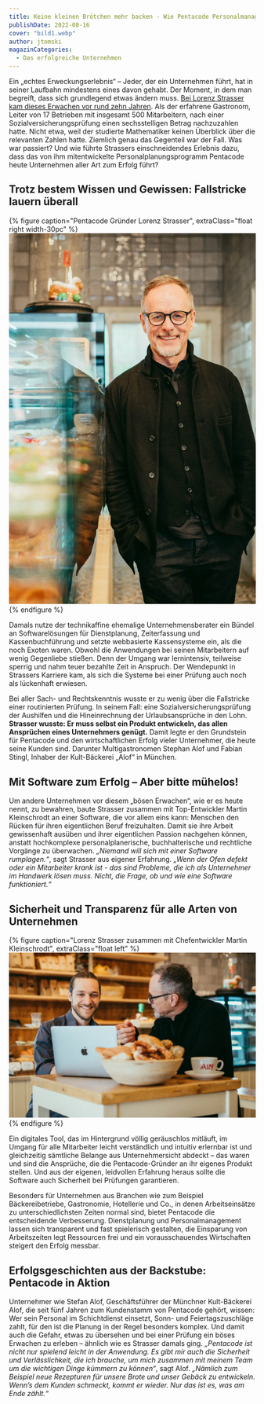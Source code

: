 ```yaml
---
title: Keine kleinen Brötchen mehr backen - Wie Pentacode Personalmanagement spielend leicht macht
publishDate: 2022-08-16
cover: "bild1.webp"
author: jtomski
magazinCategories:
  - Das erfolgreiche Unternehmen
---
```


Ein „echtes Erweckungserlebnis“ – Jeder, der ein Unternehmen führt, hat in
seiner Laufbahn mindestens eines davon gehabt. Der Moment, in dem man begreift,
dass sich grundlegend etwas ändern muss. [Bei Lorenz Strasser kam dieses Erwachen
vor rund zehn Jahren](../erfolg_durch_faktor_zeit). Als der erfahrene Gastronom, Leiter von 17 Betrieben mit
insgesamt 500 Mitarbeitern, nach einer Sozialversicherungsprüfung einen
sechsstelligen Betrag nachzuzahlen hatte. Nicht etwa, weil der studierte
Mathematiker keinen Überblick über die relevanten Zahlen hatte. Ziemlich genau
das Gegenteil war der Fall. Was war passiert? Und wie führte Strassers
einschneidendes Erlebnis dazu, dass das von ihm mitentwickelte
Personalplanungsprogramm Pentacode heute Unternehmen aller Art zum Erfolg führt?

## Trotz bestem Wissen und Gewissen: Fallstricke lauern überall

{% figure caption="Pentacode Gründer Lorenz Strasser", extraClass="float right width-30pc" %}
<img src="bild2.webp" alt="Pentacode Gründer Lorenz Strasser" />
{% endfigure %}

Damals nutze der technikaffine ehemalige Unternehmensberater ein Bündel an
Softwarelösungen für Dienstplanung, Zeiterfassung und Kassenbuchführung und
setzte webbasierte Kassensysteme ein, als die noch Exoten waren. Obwohl die
Anwendungen bei seinen Mitarbeitern auf wenig Gegenliebe stießen. Denn der
Umgang war lernintensiv, teilweise sperrig und nahm teuer bezahlte Zeit in
Anspruch. Der Wendepunkt in Strassers Karriere kam, als sich die Systeme bei
einer Prüfung auch noch als lückenhaft erwiesen.

Bei aller Sach- und Rechtskenntnis wusste er zu wenig über die Fallstricke einer
routinierten Prüfung. In seinem Fall: eine Sozialversicherungsprüfung der
Aushilfen und die Hineinrechnung der Urlaubsansprüche in den Lohn. **Strasser
wusste: Er muss selbst ein Produkt entwickeln, das allen Ansprüchen eines
Unternehmers genügt.** Damit legte er den Grundstein für Pentacode und den
wirtschaftlichen Erfolg vieler Unternehmer, die heute seine Kunden sind.
Darunter Multigastronomen Stephan Alof und Fabian Stingl, Inhaber der
Kult-Bäckerei „Alof“ in München.

## Mit Software zum Erfolg – Aber bitte mühelos!

Um andere Unternehmen vor diesem „bösen Erwachen“, wie er es heute nennt, zu
bewahren, baute Strasser zusammen mit Top-Entwickler Martin Kleinschrodt an
einer Software, die vor allem eins kann: Menschen den Rücken für ihren
eigentlichen Beruf freizuhalten. Damit sie ihre Arbeit gewissenhaft ausüben und
ihrer eigentlichen Passion nachgehen können, anstatt hochkomplexe
personalplanerische, buchhalterische und rechtliche Vorgänge zu überwachen.
<cite>„Niemand will sich mit einer Software rumplagen.“</cite>, sagt Strasser aus eigener
Erfahrung. <cite>„Wenn der Ofen defekt oder ein Mitarbeiter krank ist - das sind
Probleme, die ich als Unternehmer im Handwerk lösen muss. Nicht, die Frage, ob
und wie eine Software funktioniert.“</cite>

## Sicherheit und Transparenz für alle Arten von Unternehmen

{% figure caption="Lorenz Strasser zusammen mit Chefentwickler Martin Kleinschrodt", extraClass="float left" %}
<img src="bild3.webp" alt="Lorenz Strasser zusammen mit Chefentwickler Martin Kleinschrodt" />
{% endfigure %}

Ein digitales Tool, das im Hintergrund völlig geräuschlos mitläuft, im Umgang
für alle Mitarbeiter leicht verständlich und intuitiv erlernbar ist und
gleichzeitig sämtliche Belange aus Unternehmersicht abdeckt – das waren und sind
die Ansprüche, die die Pentacode-Gründer an ihr eigenes Produkt stellen. Und aus
der eigenen, leidvollen Erfahrung heraus sollte die Software auch Sicherheit bei
Prüfungen garantieren.

Besonders für Unternehmen aus Branchen wie zum Beispiel Bäckereibetriebe,
Gastronomie, Hotellerie und Co., in denen Arbeitseinsätze zu unterschiedlichsten
Zeiten normal sind, bietet Pentacode die entscheidende Verbesserung.
Dienstplanung und Personalmanagement lassen sich transparent und fast
spielerisch gestalten, die Einsparung von Arbeitszeiten legt Ressourcen frei und
ein vorausschauendes Wirtschaften steigert den Erfolg messbar.

## Erfolgsgeschichten aus der Backstube: Pentacode in Aktion

Unternehmer wie Stefan Alof, Geschäftsführer der Münchner Kult-Bäckerei Alof,
die seit fünf Jahren zum Kundenstamm von Pentacode gehört, wissen: Wer sein
Personal im Schichtdienst einsetzt, Sonn- und Feiertagszuschläge zahlt, für den
ist die Planung in der Regel besonders komplex. Und damit auch die Gefahr, etwas
zu übersehen und bei einer Prüfung ein böses Erwachen zu erleben – ähnlich wie
es Strasser damals ging. <cite>„Pentacode ist nicht nur spielend leicht in der
Anwendung. Es gibt mir auch die Sicherheit und Verlässlichkeit, die ich brauche,
um mich zusammen mit meinem Team um die wichtigen Dinge kümmern zu können“</cite>, sagt
Alof. <cite>„Nämlich zum Beispiel neue Rezepturen für unsere Brote und unser Gebäck zu
entwickeln. Wenn’s dem Kunden schmeckt, kommt er wieder. Nur das ist es, was am
Ende zählt.“</cite>
